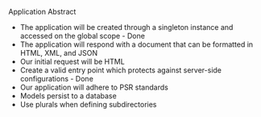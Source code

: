 Application Abstract

* The application will be created through a singleton instance and accessed on the global scope - Done
* The application will respond with a document that can be formatted in HTML, XML, and JSON
* Our initial request will be HTML
* Create a valid entry point which protects against server-side configurations - Done
* Our application will adhere to PSR standards
* Models persist to a database
* Use plurals when defining subdirectories


